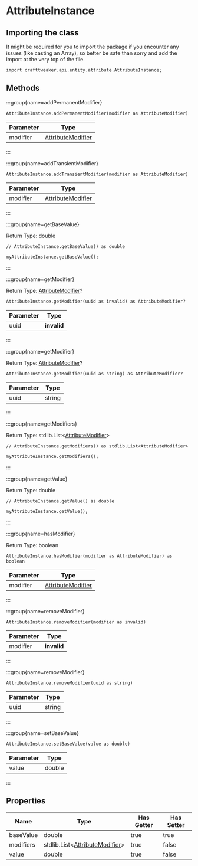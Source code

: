 # AttributeInstance

## Importing the class

It might be required for you to import the package if you encounter any issues (like casting an Array), so better be safe than sorry and add the import at the very top of the file.
```zenscript
import crafttweaker.api.entity.attribute.AttributeInstance;
```


## Methods

:::group{name=addPermanentModifier}

```zenscript
AttributeInstance.addPermanentModifier(modifier as AttributeModifier)
```

| Parameter |                                 Type                                 |
|-----------|----------------------------------------------------------------------|
| modifier  | [AttributeModifier](/vanilla/api/entity/attribute/AttributeModifier) |


:::

:::group{name=addTransientModifier}

```zenscript
AttributeInstance.addTransientModifier(modifier as AttributeModifier)
```

| Parameter |                                 Type                                 |
|-----------|----------------------------------------------------------------------|
| modifier  | [AttributeModifier](/vanilla/api/entity/attribute/AttributeModifier) |


:::

:::group{name=getBaseValue}

Return Type: double

```zenscript
// AttributeInstance.getBaseValue() as double

myAttributeInstance.getBaseValue();
```

:::

:::group{name=getModifier}

Return Type: [AttributeModifier](/vanilla/api/entity/attribute/AttributeModifier)?

```zenscript
AttributeInstance.getModifier(uuid as invalid) as AttributeModifier?
```

| Parameter |    Type     |
|-----------|-------------|
| uuid      | **invalid** |


:::

:::group{name=getModifier}

Return Type: [AttributeModifier](/vanilla/api/entity/attribute/AttributeModifier)?

```zenscript
AttributeInstance.getModifier(uuid as string) as AttributeModifier?
```

| Parameter |  Type  |
|-----------|--------|
| uuid      | string |


:::

:::group{name=getModifiers}

Return Type: stdlib.List&lt;[AttributeModifier](/vanilla/api/entity/attribute/AttributeModifier)&gt;

```zenscript
// AttributeInstance.getModifiers() as stdlib.List<AttributeModifier>

myAttributeInstance.getModifiers();
```

:::

:::group{name=getValue}

Return Type: double

```zenscript
// AttributeInstance.getValue() as double

myAttributeInstance.getValue();
```

:::

:::group{name=hasModifier}

Return Type: boolean

```zenscript
AttributeInstance.hasModifier(modifier as AttributeModifier) as boolean
```

| Parameter |                                 Type                                 |
|-----------|----------------------------------------------------------------------|
| modifier  | [AttributeModifier](/vanilla/api/entity/attribute/AttributeModifier) |


:::

:::group{name=removeModifier}

```zenscript
AttributeInstance.removeModifier(modifier as invalid)
```

| Parameter |    Type     |
|-----------|-------------|
| modifier  | **invalid** |


:::

:::group{name=removeModifier}

```zenscript
AttributeInstance.removeModifier(uuid as string)
```

| Parameter |  Type  |
|-----------|--------|
| uuid      | string |


:::

:::group{name=setBaseValue}

```zenscript
AttributeInstance.setBaseValue(value as double)
```

| Parameter |  Type  |
|-----------|--------|
| value     | double |


:::


## Properties

|   Name    |                                          Type                                           | Has Getter | Has Setter |
|-----------|-----------------------------------------------------------------------------------------|------------|------------|
| baseValue | double                                                                                  | true       | true       |
| modifiers | stdlib.List&lt;[AttributeModifier](/vanilla/api/entity/attribute/AttributeModifier)&gt; | true       | false      |
| value     | double                                                                                  | true       | false      |

